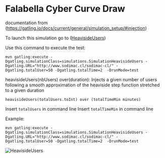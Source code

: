 Falabella Cyber Curve Draw
==========================

documentation from (https://gatling.io/docs/current/general/simulation_setup/#injection)

To launch this simulation go to ([HeavisideUsers](https://bitbucket.adessa.cl/projects/PERF/repos/performance-gatling-examples/browse/src/main/gatling/simulations/SimulationHeavisideUsers.scala))



Use this command to execute the test:

```
mvn gatling:execute -Dgatling.simulationClass=simulations.SimulationHeavisideUsers -Dgatling.URL="http://www.sodimac.cl/sodimac-cl/" -Dgatling.totalUser=50 -Dgatling.totalTime=2  -DrunMode=test
```

heavisideUsers(nbUsers) over(duration): Injects a given number of users following a smooth approximation of the heaviside step function stretched to a given duration

```
heavisideUsers(totalUsers.toInt) over (totalTimeMin minutes)
```

Insert `totalUsers` in command line
Insert `totalTimeMin` in command line

Example:

```
mvn gatling:execute -Dgatling.simulationClass=simulations.SimulationHeavisideUsers -Dgatling.URL="http://www.sodimac.cl/sodimac-cl/" -Dgatling.totalUser=50 -Dgatling.totalTime=2  -DrunMode=test
```

![HeavisideUsers](src/test/resources/img/HeavisideUsers.png)
